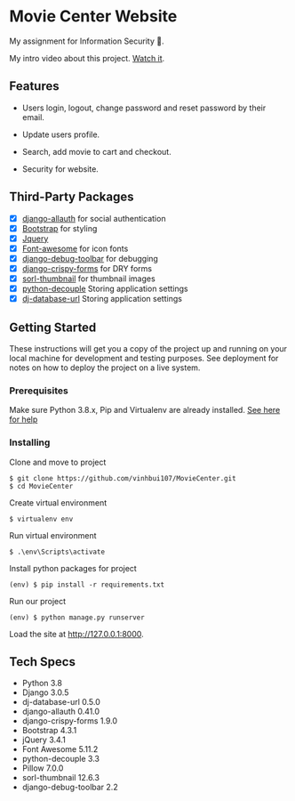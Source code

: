 # Movie Center Website

My assignment for Information Security 🚀.

My intro video about this project. [Watch it](https://www.youtube.com/watch?v=tolvKYo0VjY).

## Features

* Users login, logout, change password and reset password by their email.

* Update users profile.

* Search, add movie to cart and checkout.

* Security for website.

## Third-Party Packages

* [x] [django-allauth](https://github.com/pennersr/django-allauth) for social authentication
* [x] [Bootstrap](https://github.com/twbs/bootstrap) for styling
* [x] [Jquery](https://github.com/jquery/jquery)
* [x] [Font-awesome](https://github.com/FortAwesome/Font-Awesome) for icon fonts
* [x] [django-debug-toolbar](https://github.com/jazzband/django-debug-toolbar) for debugging
* [x] [django-crispy-forms](https://github.com/django-crispy-forms/django-crispy-forms) for DRY forms
* [x] [sorl-thumbnail](https://github.com/jazzband/sorl-thumbnail) for thumbnail images
* [x] [python-decouple](https://github.com/henriquebastos/python-decouple/) Storing application settings
* [x] [dj-database-url](https://github.com/jacobian/dj-database-url) Storing application settings

## Getting Started

These instructions will get you a copy of the project up and running on your local machine for development and testing purposes. See deployment for notes on how to deploy the project on a live system.

### Prerequisites

Make sure Python 3.8.x, Pip and Virtualenv are already installed. [See here for help](https://programwithus.com/learn-to-code/Pip-and-virtualenv-on-Windows/)

### Installing

Clone and move to project

```
$ git clone https://github.com/vinhbui107/MovieCenter.git
$ cd MovieCenter
```

Create virtual environment

```
$ virtualenv env
```

Run virtual environment

```
$ .\env\Scripts\activate
```

Install python packages for project

```
(env) $ pip install -r requirements.txt
```

Run our project

```
(env) $ python manage.py runserver
```

Load the site at http://127.0.0.1:8000.

## Tech Specs

* Python 3.8
* Django 3.0.5
* dj-database-url 0.5.0
* django-allauth 0.41.0
* django-crispy-forms 1.9.0
* Bootstrap 4.3.1
* jQuery 3.4.1
* Font Awesome 5.11.2
* python-decouple 3.3
* Pillow 7.0.0
* sorl-thumbnail 12.6.3
* django-debug-toolbar 2.2
